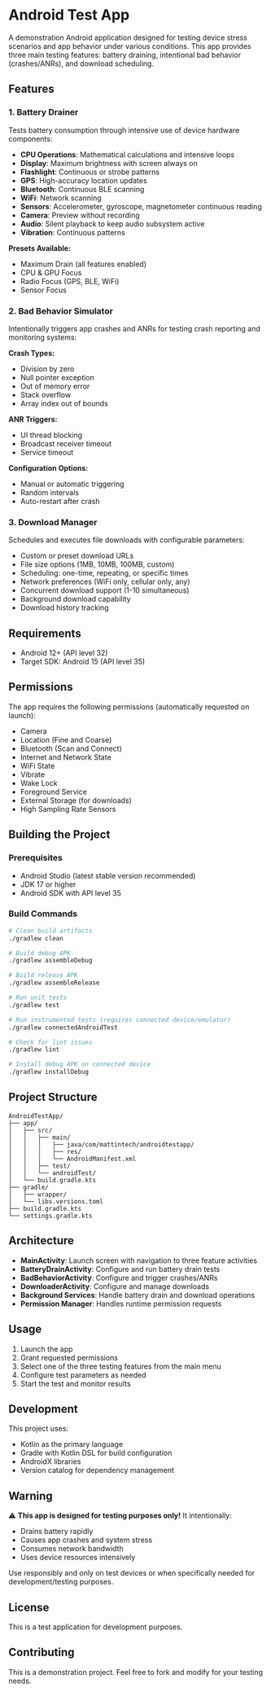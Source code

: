 # Android Test App

A demonstration Android application designed for testing device stress scenarios and app behavior under various conditions. This app provides three main testing features: battery draining, intentional bad behavior (crashes/ANRs), and download scheduling.

## Features

### 1. Battery Drainer
Tests battery consumption through intensive use of device hardware components:

- **CPU Operations**: Mathematical calculations and intensive loops
- **Display**: Maximum brightness with screen always on
- **Flashlight**: Continuous or strobe patterns
- **GPS**: High-accuracy location updates
- **Bluetooth**: Continuous BLE scanning
- **WiFi**: Network scanning
- **Sensors**: Accelerometer, gyroscope, magnetometer continuous reading
- **Camera**: Preview without recording
- **Audio**: Silent playback to keep audio subsystem active
- **Vibration**: Continuous patterns

**Presets Available:**
- Maximum Drain (all features enabled)
- CPU & GPU Focus
- Radio Focus (GPS, BLE, WiFi)
- Sensor Focus

### 2. Bad Behavior Simulator
Intentionally triggers app crashes and ANRs for testing crash reporting and monitoring systems:

**Crash Types:**
- Division by zero
- Null pointer exception
- Out of memory error
- Stack overflow
- Array index out of bounds

**ANR Triggers:**
- UI thread blocking
- Broadcast receiver timeout
- Service timeout

**Configuration Options:**
- Manual or automatic triggering
- Random intervals
- Auto-restart after crash

### 3. Download Manager
Schedules and executes file downloads with configurable parameters:

- Custom or preset download URLs
- File size options (1MB, 10MB, 100MB, custom)
- Scheduling: one-time, repeating, or specific times
- Network preferences (WiFi only, cellular only, any)
- Concurrent download support (1-10 simultaneous)
- Background download capability
- Download history tracking

## Requirements

- Android 12+ (API level 32)
- Target SDK: Android 15 (API level 35)

## Permissions

The app requires the following permissions (automatically requested on launch):
- Camera
- Location (Fine and Coarse)
- Bluetooth (Scan and Connect)
- Internet and Network State
- WiFi State
- Vibrate
- Wake Lock
- Foreground Service
- External Storage (for downloads)
- High Sampling Rate Sensors

## Building the Project

### Prerequisites
- Android Studio (latest stable version recommended)
- JDK 17 or higher
- Android SDK with API level 35

### Build Commands

```bash
# Clean build artifacts
./gradlew clean

# Build debug APK
./gradlew assembleDebug

# Build release APK
./gradlew assembleRelease

# Run unit tests
./gradlew test

# Run instrumented tests (requires connected device/emulator)
./gradlew connectedAndroidTest

# Check for lint issues
./gradlew lint

# Install debug APK on connected device
./gradlew installDebug
```

## Project Structure

```
AndroidTestApp/
├── app/
│   ├── src/
│   │   ├── main/
│   │   │   ├── java/com/mattintech/androidtestapp/
│   │   │   ├── res/
│   │   │   └── AndroidManifest.xml
│   │   ├── test/
│   │   └── androidTest/
│   └── build.gradle.kts
├── gradle/
│   ├── wrapper/
│   └── libs.versions.toml
├── build.gradle.kts
└── settings.gradle.kts
```

## Architecture

- **MainActivity**: Launch screen with navigation to three feature activities
- **BatteryDrainActivity**: Configure and run battery drain tests
- **BadBehaviorActivity**: Configure and trigger crashes/ANRs
- **DownloaderActivity**: Configure and manage downloads
- **Background Services**: Handle battery drain and download operations
- **Permission Manager**: Handles runtime permission requests

## Usage

1. Launch the app
2. Grant requested permissions
3. Select one of the three testing features from the main menu
4. Configure test parameters as needed
5. Start the test and monitor results

## Development

This project uses:
- Kotlin as the primary language
- Gradle with Kotlin DSL for build configuration
- AndroidX libraries
- Version catalog for dependency management

## Warning

⚠️ **This app is designed for testing purposes only!** It intentionally:
- Drains battery rapidly
- Causes app crashes and system stress
- Consumes network bandwidth
- Uses device resources intensively

Use responsibly and only on test devices or when specifically needed for development/testing purposes.

## License

This is a test application for development purposes.

## Contributing

This is a demonstration project. Feel free to fork and modify for your testing needs.